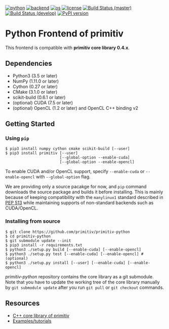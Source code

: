 [![python](https://img.shields.io/badge/python-3.5-blue.svg)](https://www.python.org/)
[![backend](https://img.shields.io/badge/backend-CPU%2c%20CUDA%2c%20OpenCL-blue.svg)](README.md)
[![os](https://img.shields.io/badge/os-Ubuntu%2c%20Debian%2c%20Fedora%2c%20OSX-blue.svg)](https://travis-ci.org/odashi/primitiv)
[![license](https://img.shields.io/badge/license-Apache%202.0-blue.svg)](LICENSE)
[![Build Status (master)](https://img.shields.io/travis/primitiv/primitiv-python/master.svg?label=build+%28master%29)](https://travis-ci.org/primitiv/primitiv-python)
[![Build Status (develop)](https://img.shields.io/travis/primitiv/primitiv-python/develop.svg?label=build+%28develop%29)](https://travis-ci.org/primitiv/primitiv-python)
[![PyPI version](https://badge.fury.io/py/primitiv.svg)](https://pypi.python.org/pypi/primitiv)


Python Frontend of primitiv
===========================

This frontend is compatible with **primitiv core library 0.4.x**.


Dependencies
------------

* Python3 (3.5 or later)
* NumPy (1.11.0 or later)
* Cython (0.27 or later)
* CMake (3.1.0 or later)
* scikit-build (0.6.1 or later)
* (optional) CUDA (7.5 or later)
* (optional) OpenCL (1.2 or later) and OpenCL C++ binding v2


Getting Started
---------------

### Using `pip`

```
$ pip3 install numpy cython cmake scikit-build [--user]
$ pip3 install primitiv [--user]
                        [--global-option --enable-cuda]
                        [--global-option --enable-opencl]
```

To enable CUDA and/or OpenCL support, specify `--enable-cuda` or
`--enable-opencl` with `--global-option` flag.

We are providing only a source pacakge for now, and `pip` command
downloads the source package and builds it before installing.
This is mainly because of keeping compatibility with the `manylinux1` standard
described in [PEP 513](https://www.python.org/dev/peps/pep-0513/)
while maintaining supports of non-standard backends such as CUDA/OpenCL.

### Installing from source

```
$ git clone https://github.com/primitiv/primitiv-python
$ cd primitiv-python
$ git submodule update --init
$ pip3 install -r requirements.txt
$ python3 ./setup.py build [--enable-cuda] [--enable-opencl]
$ python3 ./setup.py test [--enable-cuda] [--enable-opencl] # (optional)
$ python3 ./setup.py install [--user] [--enable-cuda] [--enable-opencl]
```

*primitiv-python* repository contains the core library as a git submodule.
Note that you have to update the working tree of the core library manually by
`git submodule update` after you run `git pull` or `git checkout` commands.


Resources
---------

* [C++ core library of primitiv](https://github.com/primitiv/primitiv)
* [Examples/tutorials](https://github.com/primitiv/primitiv-python/tree/develop/examples)
